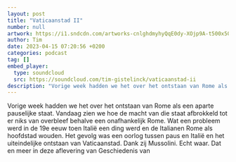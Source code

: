 ```yaml
---
layout: post
title: "Vaticaanstad II"
number: null
artwork: https://i1.sndcdn.com/artworks-cnlghdmyhyQqE0dy-XOjp9A-t500x500.jpg
author: Tim
date: 2023-04-15 07:20:56 +0200
categories: podcast
tag: []
embed_player:
  type: soundcloud
  src: https://soundcloud.com/tim-gistelinck/vaticaanstad-ii
description: "Vorige week hadden we het over het ontstaan van Rome als een aparte pauselijke staat."
---
```

Vorige week hadden we het over het ontstaan van Rome als een aparte pauselijke staat. Vandaag zien we hoe de macht van die staat afbrokkeld tot er niks van overbleef behalve een onafhankelijk Rome. Wat een probleem werd in de 19e eeuw toen Italië een ding werd en de Italianen Rome als hoofdstad wouden. Het gevolg was een oorlog tussen paus en Italië en het uiteindelijke ontstaan van Vaticaanstad. Dank zij Mussolini. Echt waar. Dat en meer in deze aflevering van Geschiedenis van